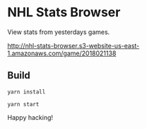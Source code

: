 # NHL Stats Browser
View stats from yesterdays games.

http://nhl-stats-browser.s3-website-us-east-1.amazonaws.com/game/2018021138
## Build

`yarn install`

`yarn start`

Happy hacking!